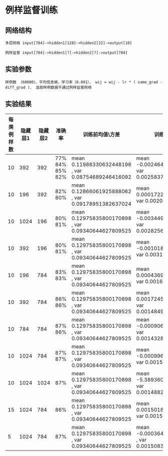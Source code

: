 # 例样监督训练

## 网络结构
```
多层网络 input[784]->hidden1[128]->hidden2[32]->output[10]
```
```
例样监督 input[784]->hidden1[?]->hidden2[?]->output[784]
```

## 实验参数
    样例数 （60000）、平均信息熵、学习率（0.001）、 wij = wij - lr * ( same_grad - diff_grad )、 选取样例数据不通过例样监督网络
## 实验结果
|每类例样数|隐藏层1|隐藏层2|准确率|训练前均值\方差|训练后均值\方差|
|---|---|---|---|---|---|
| 10 | 392 | 392 | 77% 84% 85% 82% | mean 0.11988330632448196 , var 0.08754689246416092 | mean -0.002464256715029478 , var 0.0025837039574980736 |
| 10 | 196 | 392 | 82% 80% | mean 0.12866061925888062 , var 0.09178951382637024 | mean 0.0001722443848848343 , var 0.002006661146879196 |
| 10 | 1024 | 196 | 80% 81% | mean 0.12975835800170898 , var 0.09340644627809525 | mean -0.0034499005414545536 , var 0.0028256261721253395 |
| 10 | 392 | 196 | 80% 81% | mean 0.12975835800170898 , var 0.09340644627809525 | mean -0.0010184788843616843 , var 0.003113408340141177 |
| 10 | 196 | 784 | 83% 83% | mean 0.12975835800170898 , var 0.09340644627809525 | mean 0.00043695932254195213 , var 0.001661242451518774 |
| 10 | 392 | 784 | 86% 86% | mean 0.12975835800170898 , var 0.09340644627809525 | mean 0.0017245355993509293 , var 0.0014849429717287421 |
| 10 | 784 | 784 | 87% 86% | mean 0.12975835800170898 , var 0.09340644627809525 | mean -0.0009061344317160547 , var 0.0014328578254207969 |
| 10 | 1024 | 784 | 87% 87% | mean 0.12975835800170898 , var 0.09340644627809525 | mean -0.0009969240054488182 , var 0.001539437915198505 |
| 10 | 1024 | 1024 | 87% | mean 0.12975835800170898 , var 0.09340644627809525 | mean -5.389360012486577e-05 , var 0.0014882584800943732 |
| 15 | 1024 | 784 | 86% | mean 0.12975835800170898 , var 0.09340644627809525 | mean 0.001501835067756474 , var 0.001520155230537057 |
| 5 | 1024 | 784 | 87% | mean 0.12975835800170898 , var 0.09340644627809525 | mean -0.00036482690484263003 , var 0.0015083275502547622 |
